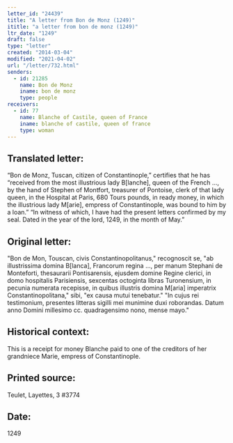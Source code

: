 ```yaml
---
letter_id: "24439"
title: "A letter from Bon de Monz (1249)"
ititle: "a letter from bon de monz (1249)"
ltr_date: "1249"
draft: false
type: "letter"
created: "2014-03-04"
modified: "2021-04-02"
url: "/letter/732.html"
senders:
  - id: 21285
    name: Bon de Monz
    iname: bon de monz
    type: people
receivers:
  - id: 77
    name: Blanche of Castile, queen of France
    iname: blanche of castile, queen of france
    type: woman
---
```

<h2> Translated letter:</h2>“Bon de Monz, Tuscan, citizen of Constantinople,” certifies that he has “received from the most illustrious lady B[lanche], queen of the French ..., by the hand of Stephen of Montfort, treasurer of Pontoise, clerk of that lady queen, in the Hospital at Paris, 680 Tours pounds, in ready money, in which the illustrious lady M[arie], empress of Constantinople, was bound to him by a loan.”
“In witness of which, I have had the present letters confirmed by my seal.  Dated in the year of the lord, 1249, in the month of May.”
<h2 class="mt-4"> Original letter:</h2>"Bon de Mon, Touscan, civis Constantinopolitanus," recognoscit se, "ab illustrissima domina B[lanca], Francorum regina ..., per manum Stephani de Monteforti, thesaurarii Pontisarensis, ejusdem domine Regine clerici, in domo hospitalis Parisiensis, sexcentas octoginta libras Turonensium, in pecunia numerata recepisse, in quibus illustris domina M[aria] imperatrix Constantinopolitana," sibi, "ex causa mutui tenebatur."
"In cujus rei testimonium, presentes litteras sigilli mei munimine duxi roborandas.  Datum anno Domini millesimo cc. quadragensimo nono, mense mayo."
<h2 class="mt-4"> Historical context:</h2>This is a receipt for money Blanche paid to one of the  creditors of her grandniece Marie, empress of Constantinople.
<h2 class="mt-4"> Printed source:</h2>Teulet, Layettes, 3 #3774
<h2 class="mt-4"> Date:</h2>1249